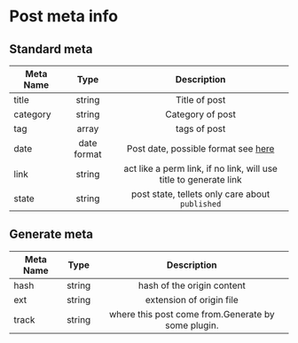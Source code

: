 Post meta info
=============

Standard meta
--------------

| Meta Name | Type      | Description  |
| ------------- |:-------------:|:-----:|
| title     | string    | Title of post
| category  | string    |  Category of post
| tag       | array     | tags of post
| date      | date format | Post date, possible format see [here](http://php.net/strtotime)
| link      | string    | act like a perm link, if no link, will use title to generate link
| state     | string    | post state, tellets only care about `published`


Generate meta
-------------

| Meta Name | Type      | Description  |
| ------------- |:-------------:|:-----:|
| hash      | string    | hash of the origin content
| ext       | string    | extension of origin file
| track 	| string | where this post come from.Generate by some plugin.

